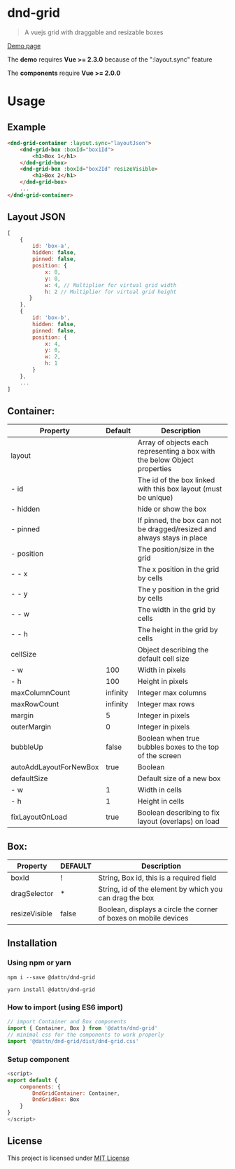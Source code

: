 # dnd-grid

> A vuejs grid with draggable and resizable boxes

[Demo page](https://dnd-grid.duton.lu/)

The **demo** requires **Vue >= 2.3.0** because of the ":layout.sync" feature

The **components** require **Vue >= 2.0.0**

# Usage

## Example

```html
<dnd-grid-container :layout.sync="layoutJson">
    <dnd-grid-box :boxId="box1Id">
        <h1>Box 1</h1>
    </dnd-grid-box>
    <dnd-grid-box :boxId="box2Id" resizeVisible>
        <h1>Box 2</h1>
    </dnd-grid-box>
    ...
</dnd-grid-container>
```

## Layout JSON

```javascript
[
    {
        id: 'box-a',
        hidden: false,
        pinned: false,
        position: {
            x: 0,
            y: 0,
            w: 4, // Multiplier for virtual grid width
            h: 2 // Multiplier for virtual grid height
       }
    },
    {
        id: 'box-b',
        hidden: false,
        pinned: false,
        position: {
            x: 4,
            y: 0,
            w: 2,
            h: 1
        }
    },
    ...
]
```
## Container:

| Property               | Default         | Description                                                               |
|----------------------- | --------------- | ------------------------------------------------------------------------- |
| layout                 |                 | Array of objects each representing a box with the below Object properties |
|   - id                 |                 | The id of the box linked with this box layout (must be unique)            |
|   - hidden             |                 | hide or show the box                                                      |
|   - pinned             |                 | If pinned, the box can not be dragged/resized and always stays in place   |
|   - position           |                 | The position/size in the grid                                             |
|   - - x                |                 | The x position in the grid by cells                                       |
|   - - y                |                 | The y position in the grid by cells                                       |
|   - - w                |                 | The width in the grid by cells                                            |
|   - - h                |                 | The height in the grid by cells                                           |
| cellSize               |                 | Object describing the default cell size                                   |
|   - w                  | 100             | Width in pixels                                                           |
|   - h                  | 100             | Height in pixels                                                          |
| maxColumnCount         | infinity        | Integer max columns                                                       |
| maxRowCount            | infinity        | Integer max rows                                                          |
| margin                 | 5               | Integer in pixels                                                         |
| outerMargin            | 0               | Integer in pixels                                                         |
| bubbleUp               | false           | Boolean when true bubbles boxes to the top of the screen                  |
| autoAddLayoutForNewBox | true            | Boolean                                                                   |
| defaultSize            |                 | Default size of a new box                                                 |
|   - w                  | 1               | Width in cells                                                            |
|   - h                  | 1               | Height in cells                                                           |
| fixLayoutOnLoad        | true            | Boolean describing to fix layout (overlaps) on load                       |

## Box:

| Property               | DEFAULT         | Description                                                               |
|----------------------- | --------------- | ------------------------------------------------------------------------- |
| boxId                  | !               | String, Box id, this is a required field                                  |
| dragSelector           | *               | String, id of the element by which you can drag the box                   |
| resizeVisible          | false           | Boolean, displays a circle the corner of boxes on mobile devices          |

## Installation

### Using npm or yarn

`npm i --save @dattn/dnd-grid`

`yarn install @dattn/dnd-grid`

### How to import (using ES6 import)

```javascript
// import Container and Box components
import { Container, Box } from '@dattn/dnd-grid'
// minimal css for the components to work properly
import '@dattn/dnd-grid/dist/dnd-grid.css'
```

### Setup component

```javascript
<script>
export default {
    components: {
        DndGridContainer: Container,
        DndGridBox: Box
    }
}
</script>
```

## License

This project is licensed under [MIT License](http://en.wikipedia.org/wiki/MIT_License)
